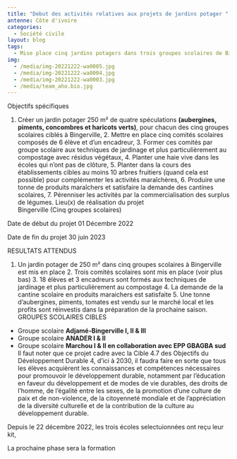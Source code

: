 ```yaml
---
title: "Debut des activités relatives aux projets de jardins potager "
antenne: Côte d'ivoire
categories:
  - Société civile
layout: blog
tags:
  - Mise place cinq jardins potagers dans trois groupes scolaires de Bingerville
img:
  - /media/img-20221222-wa0005.jpg
  - /media/img-20221222-wa0004.jpg
  - /media/img-20221222-wa0003.jpg
  - /media/team_aho.bio.jpg
---
```

Objectifs spécifiques

1. Créer un jardin potager 250 m² de quatre spéculations **(aubergines, piments, concombres et haricots verts)**, pour chacun des cinq groupes scolaires ciblés à Bingerville, 2.      Mettre en place cinq comités scolaires composés de 6 élève et d’un encadreur, 3.      Former ces comités par groupe scolaire aux techniques de jardinage et plus particulièrement au compostage avec résidus végétaux, 4.      Planter une haie vive dans les écoles qui n’ont pas de clôture, 5.      Planter dans la cours des établissements cibles au moins 10 arbres fruitiers (quand cela est possible) pour complémenter les activités maraîchères, 6.      Produire une tonne de produits maraîchers et satisfaire la demande des cantines scolaires, 7.      Pérenniser les activités par la commercialisation des surplus de légumes.
Lieu(x) de réalisation du projet                 
Bingerville (Cinq groupes scolaires)

Date de début du projet            01 Décembre 2022

Date de fin du projet              30 juin 2023

RESULTATS ATTENDUS

1. Un jardin potager de 250 m² dans cinq groupes scolaires à Bingerville est mis en place 2.      Trois  comités scolaires sont mis en place (voir plus bas) 3.      18  élèves et 3 encadreurs sont formés aux techniques de jardinage et plus particulièrement au compostage 4.      La demande de la cantine scolaire en produits maraichers est satisfaite 5.      Une tonne d’aubergines, piments, tomates est vendu sur le marché local et les profits sont réinvestis dans la préparation de la prochaine saison.
GROUPES SCOLAIRES CIBLES

- Groupe scolaire **Adjamé-Bingerville I, II & III** 
- Groupe scolaire **ANADER I & II** 
- Groupe scolaire **Marchou I & II en collaboration avec EPP GBAGBA sud**
Il faut noter que ce projet cadre avec la Cible 4.7 des Objectifs du Développement Durable 4, d’ici à 2030, il faudra faire en sorte que tous les élèves acquièrent les connaissances et compétences nécessaires pour promouvoir le développement durable, notamment par l’éducation en faveur du développement et de modes de vie durables, des droits de l’homme, de l’égalité entre les sexes, de la promotion d’une culture de paix et de non-violence, de la citoyenneté mondiale et de l’appréciation de la diversité culturelle et de la contribution de la culture au développement durable.

D﻿epuis le 22 décembre 2022, les trois écoles selectuionnées ont reçu leur kit,

L﻿a prochaine phase sera la formation